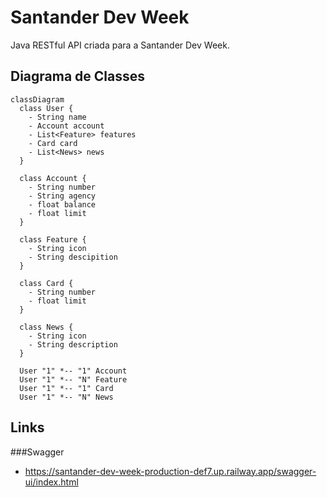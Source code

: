 # Santander Dev Week
Java RESTful API criada para a Santander Dev Week.

## Diagrama de Classes

``` mermaid
classDiagram
  class User {
    - String name
    - Account account
    - List<Feature> features
    - Card card
    - List<News> news
  }
  
  class Account {
    - String number
    - String agency
    - float balance
    - float limit
  }
  
  class Feature {
    - String icon
    - String descipition
  }
  
  class Card {
    - String number
    - float limit
  }
  
  class News {
    - String icon
    - String description
  }
  
  User "1" *-- "1" Account
  User "1" *-- "N" Feature
  User "1" *-- "1" Card
  User "1" *-- "N" News
```

## Links 

###Swagger 
 - https://santander-dev-week-production-def7.up.railway.app/swagger-ui/index.html

